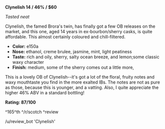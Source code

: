 **Clynelish 14 / 46% / $60**

*Tasted neat*

Clynelish, the famed Brora's twin, has finally got a few OB releases on the market, and this one, aged 14 years in ex-bourbon/sherry casks, is quite affordable.  This almost certainly coloured and chill-filtered.

* **Color:** e150a
* **Nose:** ethanol, creme brulee, jasmine, mint, light peatiness
* **Taste:** rich and oily, sherry, salty ocean breeze, and lemon;some classic waxy character
* **Finish:** medium, some of the sherry comes out a little more,

This is a lovely OB of Clynelish--it's got a lot of the floral, fruity notes and waxy mouthtaste you find in the more exalted IBs.  The notes are not as pure as those, because this is younger, and a vatting.  Also, I quite appreciate the higher 46% ABV in a standard bottling!

**Rating: 87/100**

^165^th ^/r/scotch ^review

/u/review_bot 'Clynelish'